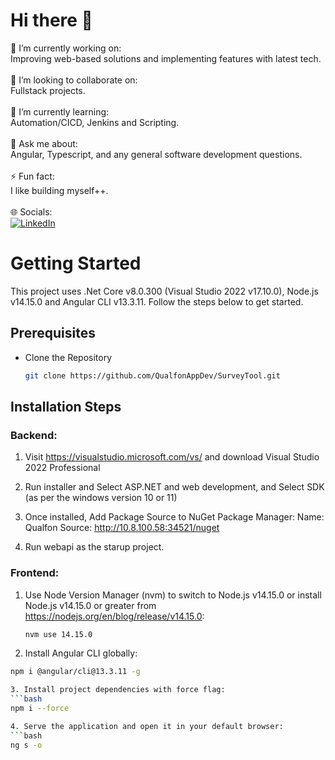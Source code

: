 # Hi there 👋
🔭 I’m currently working on:<br>  Improving web-based solutions and implementing features with latest tech.<br><br>👯 I’m looking to collaborate on:<br>  Fullstack projects.<br><br>🌱 I’m currently learning:<br>  Automation/CICD, Jenkins and Scripting.<br><br>💬 Ask me about:<br>  Angular, Typescript, and any general software development questions.<br><br>⚡ Fun fact:<br>  I like building myself++.<br><br>🌐 Socials:  
[![LinkedIn](https://img.shields.io/badge/LinkedIn-%230077B5.svg?logo=linkedin&logoColor=white)](https://www.linkedin.com/in/kumarsachinguri/)


# Getting Started

This project uses .Net Core v8.0.300 (Visual Studio 2022 v17.10.0), Node.js v14.15.0 and Angular CLI v13.3.11. 
Follow the steps below to get started.


## Prerequisites

- Clone the Repository
  ```bash
  git clone https://github.com/QualfonAppDev/SurveyTool.git


## Installation Steps

### Backend:
1. Visit https://visualstudio.microsoft.com/vs/ and download Visual Studio 2022 Professional

2. Run installer and Select ASP.NET and web development, and Select SDK (as per the windows version 10 or 11)

3. Once installed, Add Package Source to NuGet Package Manager:
   Name: Qualfon
   Source: http://10.8.100.58:34521/nuget

4. Run webapi as the starup project.

### Frontend:
1. Use Node Version Manager (nvm) to switch to Node.js v14.15.0 or install Node.js v14.15.0 or greater from https://nodejs.org/en/blog/release/v14.15.0:

   ```bash
   nvm use 14.15.0

2. Install Angular CLI globally:
  ```bash
  npm i @angular/cli@13.3.11 -g

3. Install project dependencies with force flag:
  ```bash
  npm i --force

4. Serve the application and open it in your default browser:
  ```bash
  ng s -o


